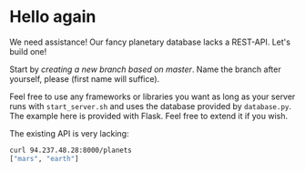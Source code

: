# Hello again 

We need assistance! Our fancy planetary database lacks a REST-API. Let's
build one!

Start by *creating a new branch based on master*. Name the branch after
yourself, please (first name will suffice).

Feel free to use any frameworks or libraries you want as long as your 
server runs with `start_server.sh` and uses the database provided by 
`database.py`. The example here is provided with Flask. Feel free to 
extend it if you wish.

The existing API is very lacking:

```bash
curl 94.237.48.28:8000/planets
["mars", "earth"]
```
